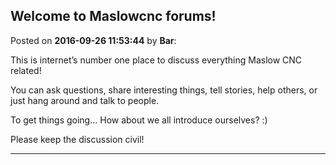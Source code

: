 ## Welcome to Maslowcnc forums!
Posted on **2016-09-26 11:53:44** by **Bar**:

This is internet’s number one place to discuss everything Maslow CNC related!

You can ask questions, share interesting things, tell stories, help others, or just hang around and talk to people.

To get things going… How about we all introduce ourselves? :)

Please keep the discussion civil!

---

